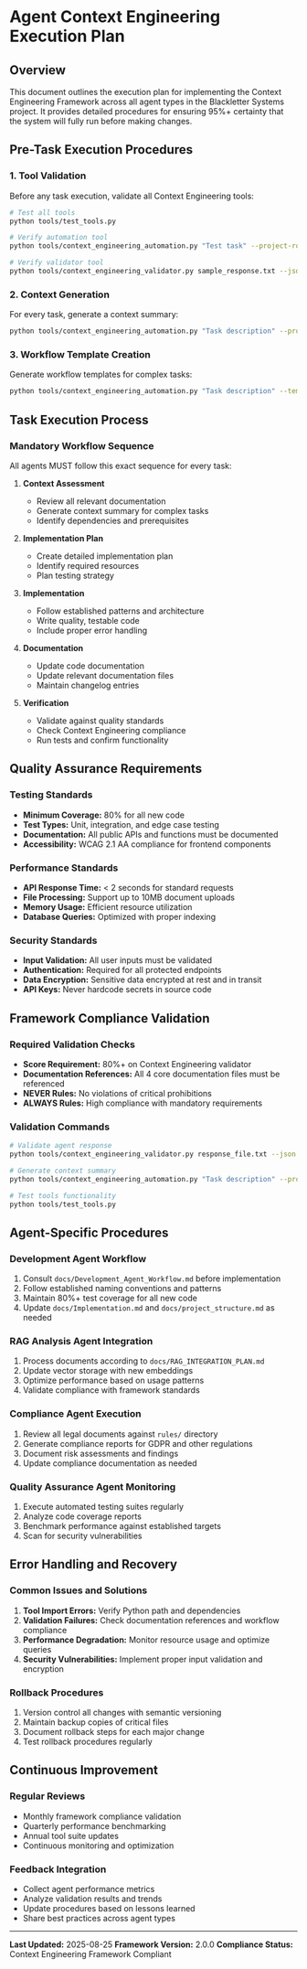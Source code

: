 # Agent Context Engineering Execution Plan

## Overview

This document outlines the execution plan for implementing the Context Engineering Framework across all agent types in the Blackletter Systems project. It provides detailed procedures for ensuring 95%+ certainty that the system will fully run before making changes.

## Pre-Task Execution Procedures

### 1. Tool Validation
Before any task execution, validate all Context Engineering tools:
```bash
# Test all tools
python tools/test_tools.py

# Verify automation tool
python tools/context_engineering_automation.py "Test task" --project-root .

# Verify validator tool
python tools/context_engineering_validator.py sample_response.txt --json
```

### 2. Context Generation
For every task, generate a context summary:
```bash
python tools/context_engineering_automation.py "Task description" --project-root .
```

### 3. Workflow Template Creation
Generate workflow templates for complex tasks:
```bash
python tools/context_engineering_automation.py "Task description" --template --project-root .
```

## Task Execution Process

### Mandatory Workflow Sequence
All agents MUST follow this exact sequence for every task:

1. **Context Assessment**
   - Review all relevant documentation
   - Generate context summary for complex tasks
   - Identify dependencies and prerequisites

2. **Implementation Plan**
   - Create detailed implementation plan
   - Identify required resources
   - Plan testing strategy

3. **Implementation**
   - Follow established patterns and architecture
   - Write quality, testable code
   - Include proper error handling

4. **Documentation**
   - Update code documentation
   - Update relevant documentation files
   - Maintain changelog entries

5. **Verification**
   - Validate against quality standards
   - Check Context Engineering compliance
   - Run tests and confirm functionality

## Quality Assurance Requirements

### Testing Standards
- **Minimum Coverage:** 80% for all new code
- **Test Types:** Unit, integration, and edge case testing
- **Documentation:** All public APIs and functions must be documented
- **Accessibility:** WCAG 2.1 AA compliance for frontend components

### Performance Standards
- **API Response Time:** < 2 seconds for standard requests
- **File Processing:** Support up to 10MB document uploads
- **Memory Usage:** Efficient resource utilization
- **Database Queries:** Optimized with proper indexing

### Security Standards
- **Input Validation:** All user inputs must be validated
- **Authentication:** Required for all protected endpoints
- **Data Encryption:** Sensitive data encrypted at rest and in transit
- **API Keys:** Never hardcode secrets in source code

## Framework Compliance Validation

### Required Validation Checks
- **Score Requirement:** 80%+ on Context Engineering validator
- **Documentation References:** All 4 core documentation files must be referenced
- **NEVER Rules:** No violations of critical prohibitions
- **ALWAYS Rules:** High compliance with mandatory requirements

### Validation Commands
```bash
# Validate agent response
python tools/context_engineering_validator.py response_file.txt --json

# Generate context summary
python tools/context_engineering_automation.py "Task description" --project-root .

# Test tools functionality
python tools/test_tools.py
```

## Agent-Specific Procedures

### Development Agent Workflow
1. Consult `docs/Development_Agent_Workflow.md` before implementation
2. Follow established naming conventions and patterns
3. Maintain 80%+ test coverage for all new code
4. Update `docs/Implementation.md` and `docs/project_structure.md` as needed

### RAG Analysis Agent Integration
1. Process documents according to `docs/RAG_INTEGRATION_PLAN.md`
2. Update vector storage with new embeddings
3. Optimize performance based on usage patterns
4. Validate compliance with framework standards

### Compliance Agent Execution
1. Review all legal documents against `rules/` directory
2. Generate compliance reports for GDPR and other regulations
3. Document risk assessments and findings
4. Update compliance documentation as needed

### Quality Assurance Agent Monitoring
1. Execute automated testing suites regularly
2. Analyze code coverage reports
3. Benchmark performance against established targets
4. Scan for security vulnerabilities

## Error Handling and Recovery

### Common Issues and Solutions
1. **Tool Import Errors:** Verify Python path and dependencies
2. **Validation Failures:** Check documentation references and workflow compliance
3. **Performance Degradation:** Monitor resource usage and optimize queries
4. **Security Vulnerabilities:** Implement proper input validation and encryption

### Rollback Procedures
1. Version control all changes with semantic versioning
2. Maintain backup copies of critical files
3. Document rollback steps for each major change
4. Test rollback procedures regularly

## Continuous Improvement

### Regular Reviews
- Monthly framework compliance validation
- Quarterly performance benchmarking
- Annual tool suite updates
- Continuous monitoring and optimization

### Feedback Integration
- Collect agent performance metrics
- Analyze validation results and trends
- Update procedures based on lessons learned
- Share best practices across agent types

---
**Last Updated:** 2025-08-25
**Framework Version:** 2.0.0
**Compliance Status:** Context Engineering Framework Compliant